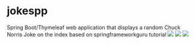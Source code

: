 # jokespp
Spring Boot/Thymeleaf web application that displays a random Chuck Norris Joke on the index based on springframeworkguru tutorial
![](https://img.shields.io/badge/Editor-IntelliJ-informational?style=flat&logo=intellij-idea)
![](https://img.shields.io/badge/Code-Java-informational?style=flat&logo=java)
![](https://img.shields.io/badge/Framework-Spring-informational?style=flat&logo=spring)
